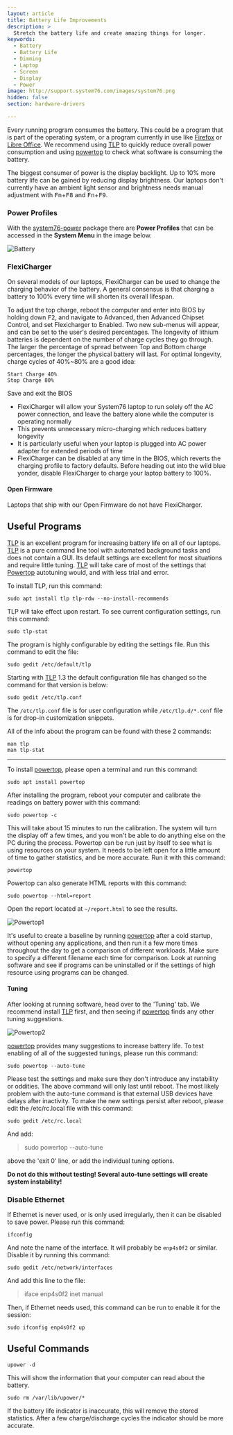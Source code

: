```yaml
---
layout: article
title: Battery Life Improvements
description: >
  Stretch the battery life and create amazing things for longer.
keywords:
  - Battery
  - Battery Life
  - Dimming
  - Laptop
  - Screen
  - Display
  - Power
image: http://support.system76.com/images/system76.png
hidden: false
section: hardware-drivers

---
```


Every running program consumes the battery. This could be a program that is part of the operating system, or a program currently in use like <u>Firefox</u> or <u>Libre Office</u>. We recommend using [TLP](http://linrunner.de/en/tlp/tlp.html) to quickly reduce overall power consumption and using [powertop](https://01.org/powertop) to check what software is consuming the battery.

The biggest consumer of power is the display backlight. Up to 10% more battery life can be gained by reducing display brightness. Our laptops don't currently have an ambient light sensor and brightness needs manual adjustment with <kbd>Fn</kbd>+<kbd>F8</kbd> and <kbd>Fn</kbd>+<kbd>F9</kbd>.

### Power Profiles

With the <u>system76-power</u> package there are **Power Profiles** that can be accessed in the **System Menu** in the image below.

![Battery](/images/battery/system-menu.png)

### FlexiCharger

On several models of our laptops, FlexiCharger can be used to change the charging behavior of the battery.  A general consensus is that charging a battery to 100% every time will shorten its overall lifespan.

To adjust the top charge, reboot the computer and enter into BIOS by holding down <kbd>F2</kbd>, and navigate to Advanced, then Advanced Chipset Control, and set Flexicharger to Enabled. Two new sub-menus will appear, and can be set to the user's desired percentages. The longevity of lithium batteries is dependent on the number of charge cycles they go through. The larger the percentage of spread between Top and Bottom charge percentages, the longer the physical battery will last. For optimal longevity, charge cycles of 40%~80% are a good idea:

```
Start Charge 40%
Stop Charge 80%
```
Save and exit the BIOS

- FlexiCharger will allow your System76 laptop to run solely off the AC power connection, and leave the battery alone while the computer is operating normally
- This prevents unnecessary micro-charging which reduces battery longevity
-  It is particularly useful when your laptop is plugged into AC power adapter for extended periods of time
- FlexiCharger can be disabled at any time in the BIOS, which reverts the charging profile to factory defaults. Before heading out into the wild blue yonder, disable FlexiCharger to charge your laptop battery to 100%.

#### Open Firmware 

Laptops that ship with our Open Firmware do not have FlexiCharger.

## Useful Programs

<u>TLP</u> is an excellent program for increasing battery life on all of our laptops. <u>TLP</u> is a pure command line tool with automated background tasks and does not contain a GUI. Its default settings are excellent for most situations and require little tuning. <u>TLP</u> will take care of most of the settings that <u>Powertop</u> autotuning would, and with less trial and error.

To install TLP, run this command:

```
sudo apt install tlp tlp-rdw --no-install-recommends
```

TLP will take effect upon restart. To see current configuration settings, run this command:

```
sudo tlp-stat
```

The program is highly configurable by editing the settings file. Run this command to edit the file:

```
sudo gedit /etc/default/tlp
```

Starting with <u>TLP</u> 1.3 the default configuration file has changed so the command for that version is below:

```
sudo gedit /etc/tlp.conf
```
The `/etc/tlp.conf` file is for user configuration while `/etc/tlp.d/*.conf` file is for drop-in customization snippets.

All of the info about the program can be found with these 2 commands:

```
man tlp
man tlp-stat
```

---

To install <u>powertop</u>, please open a terminal and run this command:

```
sudo apt install powertop
```

After installing the program, reboot your computer and calibrate the readings on battery power with this command:

```
sudo powertop -c
```

This will take about 15 minutes to run the calibration. The system will turn the display off a few times, and you won't be able to do anything else on the PC during the process.  Powertop can be run just by itself to see what is using resources on your system.  It needs to be left open for a little amount of time to gather statistics, and be more accurate.  Run it with this command:

```
powertop
```

Powertop can also generate HTML reports with this command:

```
sudo powertop --html=report
```

Open the report located at `~/report.html` to see the results.

![Powertop1](/images/power/powertop1.png)

It's useful to create a baseline by running <u>powertop</u> after a cold startup, without opening any applications, and then run it a few more times throughout the day to get a comparison of different workloads. Make sure to specify a different filename each time for comparison. Look at running software and see if programs can be uninstalled or if the settings of high resource using programs can be changed.

#### Tuning

After looking at running software, head over to the 'Tuning' tab. We recommend install <u>TLP</u> first, and then seeing if <u>powertop</u> finds any other tuning suggestions.

![Powertop2](/images/power/powertop2.png)

<u>powertop</u> provides many suggestions to increase battery life. To test enabling of all of the suggested tunings, please run this command:

```
sudo powertop --auto-tune
```

Please test the settings and make sure they don't introduce any instability or oddities. The above command will only last until reboot. The most likely problem with the auto-tune command is that external USB devices have delays after inactivity. To make the new settings persist after reboot, please edit the /etc/rc.local file with this command:

```
sudo gedit /etc/rc.local
```

And add:

> sudo powertop --auto-tune

above the 'exit 0' line, or add the individual tuning options.

**Do not do this without testing!  Several auto-tune settings will create system instability!**

### Disable Ethernet

If Ethernet is never used, or is only used irregularly, then it can be disabled to save power.  Please run this command:

```
ifconfig
```

And note the name of the interface.  It will probably be `enp4s0f2` or similar.  Disable it by running this command:

```
sudo gedit /etc/network/interfaces
```

And add this line to the file:

> iface enp4s0f2 inet manual

Then, if Ethernet needs used, this command can be run to enable it for the session:

```
sudo ifconfig enp4s0f2 up
```

## Useful Commands

```
upower -d
```

This will show the information that your computer can read about the battery.

```
sudo rm /var/lib/upower/*
```

If the battery life indicator is inaccurate, this will remove the stored statistics. After a few charge/discharge cycles the indicator should be more accurate.
